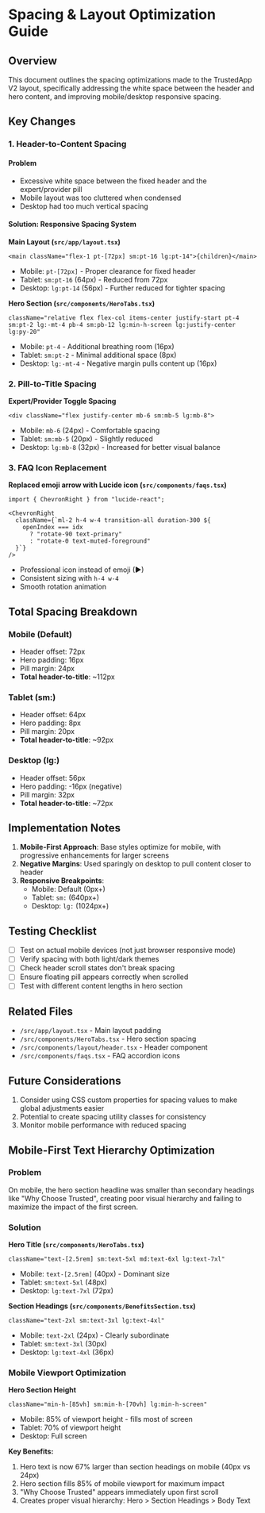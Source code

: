 # Spacing & Layout Optimization Guide

## Overview
This document outlines the spacing optimizations made to the TrustedApp V2 layout, specifically addressing the white space between the header and hero content, and improving mobile/desktop responsive spacing.

## Key Changes

### 1. Header-to-Content Spacing

#### Problem
- Excessive white space between the fixed header and the expert/provider pill
- Mobile layout was too cluttered when condensed
- Desktop had too much vertical spacing

#### Solution: Responsive Spacing System

**Main Layout (`src/app/layout.tsx`)**
```tsx
<main className="flex-1 pt-[72px] sm:pt-16 lg:pt-14">{children}</main>
```
- Mobile: `pt-[72px]` - Proper clearance for fixed header
- Tablet: `sm:pt-16` (64px) - Reduced from 72px
- Desktop: `lg:pt-14` (56px) - Further reduced for tighter spacing

**Hero Section (`src/components/HeroTabs.tsx`)**
```tsx
className="relative flex flex-col items-center justify-start pt-4 sm:pt-2 lg:-mt-4 pb-4 sm:pb-12 lg:min-h-screen lg:justify-center lg:py-20"
```
- Mobile: `pt-4` - Additional breathing room (16px)
- Tablet: `sm:pt-2` - Minimal additional space (8px)
- Desktop: `lg:-mt-4` - Negative margin pulls content up (16px)

### 2. Pill-to-Title Spacing

**Expert/Provider Toggle Spacing**
```tsx
<div className="flex justify-center mb-6 sm:mb-5 lg:mb-8">
```
- Mobile: `mb-6` (24px) - Comfortable spacing
- Tablet: `sm:mb-5` (20px) - Slightly reduced
- Desktop: `lg:mb-8` (32px) - Increased for better visual balance

### 3. FAQ Icon Replacement

**Replaced emoji arrow with Lucide icon (`src/components/faqs.tsx`)**
```tsx
import { ChevronRight } from "lucide-react";

<ChevronRight
  className={`ml-2 h-4 w-4 transition-all duration-300 ${
    openIndex === idx 
      ? "rotate-90 text-primary" 
      : "rotate-0 text-muted-foreground"
  }`}
/>
```
- Professional icon instead of emoji (▶)
- Consistent sizing with `h-4 w-4`
- Smooth rotation animation

## Total Spacing Breakdown

### Mobile (Default)
- Header offset: 72px
- Hero padding: 16px
- Pill margin: 24px
- **Total header-to-title**: ~112px

### Tablet (sm:)
- Header offset: 64px
- Hero padding: 8px
- Pill margin: 20px
- **Total header-to-title**: ~92px

### Desktop (lg:)
- Header offset: 56px
- Hero padding: -16px (negative)
- Pill margin: 32px
- **Total header-to-title**: ~72px

## Implementation Notes

1. **Mobile-First Approach**: Base styles optimize for mobile, with progressive enhancements for larger screens
2. **Negative Margins**: Used sparingly on desktop to pull content closer to header
3. **Responsive Breakpoints**: 
   - Mobile: Default (0px+)
   - Tablet: `sm:` (640px+)
   - Desktop: `lg:` (1024px+)

## Testing Checklist

- [ ] Test on actual mobile devices (not just browser responsive mode)
- [ ] Verify spacing with both light/dark themes
- [ ] Check header scroll states don't break spacing
- [ ] Ensure floating pill appears correctly when scrolled
- [ ] Test with different content lengths in hero section

## Related Files

- `/src/app/layout.tsx` - Main layout padding
- `/src/components/HeroTabs.tsx` - Hero section spacing
- `/src/components/layout/header.tsx` - Header component
- `/src/components/faqs.tsx` - FAQ accordion icons

## Future Considerations

1. Consider using CSS custom properties for spacing values to make global adjustments easier
2. Potential to create spacing utility classes for consistency
3. Monitor mobile performance with reduced spacing

## Mobile-First Text Hierarchy Optimization

### Problem
On mobile, the hero section headline was smaller than secondary headings like "Why Choose Trusted", creating poor visual hierarchy and failing to maximize the impact of the first screen.

### Solution

**Hero Title (`src/components/HeroTabs.tsx`)**
```tsx
className="text-[2.5rem] sm:text-5xl md:text-6xl lg:text-7xl"
```
- Mobile: `text-[2.5rem]` (40px) - Dominant size
- Tablet: `sm:text-5xl` (48px)
- Desktop: `lg:text-7xl` (72px)

**Section Headings (`src/components/BenefitsSection.tsx`)**
```tsx
className="text-2xl sm:text-3xl lg:text-4xl"
```
- Mobile: `text-2xl` (24px) - Clearly subordinate
- Tablet: `sm:text-3xl` (30px)
- Desktop: `lg:text-4xl` (36px)

### Mobile Viewport Optimization

**Hero Section Height**
```tsx
className="min-h-[85vh] sm:min-h-[70vh] lg:min-h-screen"
```
- Mobile: 85% of viewport height - fills most of screen
- Tablet: 70% of viewport height
- Desktop: Full screen

**Key Benefits:**
1. Hero text is now 67% larger than section headings on mobile (40px vs 24px)
2. Hero section fills 85% of mobile viewport for maximum impact
3. "Why Choose Trusted" appears immediately upon first scroll
4. Creates proper visual hierarchy: Hero > Section Headings > Body Text 